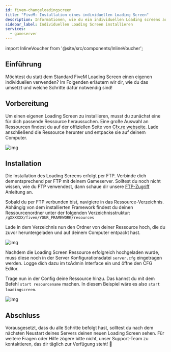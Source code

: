 ```yaml
---
id: fivem-changeloadingscreen
title: "FiveM: Installation eines individuellen Loading Screen"
description: Informationen, wie du ein individuellen Loading screens auf deinem FiveM Server von ZAP-Hosting installierst - ZAP-Hosting.com Dokumentation
sidebar_label: Individuellen Loading Screen installieren
services:
  - gameserver
---
```


import InlineVoucher from '@site/src/components/InlineVoucher';



## Einführung

Möchtest du statt dem Standard FiveM Loading Screen einen eigenen individuellen verwenden? Im Folgenden erläutern wir dir, wie du das umsetzt und welche Schritte dafür notwendig sind!

<InlineVoucher />

## Vorbereitung

Um einen eigenen Loading Screen zu installieren, musst du zunächst eine für dich passende Ressource heraussuchen. Eine große Auswahl an Ressourcen findest du auf der offiziellen Seite von [Cfx.re webseite](https://forum.cfx.re/c/releases/7). Lade anschließend die Ressource herunter und entpacke sie auf deinem Computer.

![img](https://screensaver01.zap-hosting.com/index.php/s/zZKWWMWCJPqKonj/preview)



## Installation

Die Installation des Loading Screens erfolgt per FTP. Verbinde dich dementsprechend per FTP mit deinem Gameserver. Solltest du noch nicht wissen, wie du FTP verwendest, dann schaue dir unsere [FTP-Zugriff](gameserver-ftpaccess.md) Anleitung an. 

Sobald du per FTP verbunden bist, navigiere in das Ressource-Verzeichnis. Abhängig von dem installierten Framework findest du deinen Ressourcenordner unter der folgenden Verzeichnisstruktur: `/gXXXXXX/fivem/YOUR_FRAMEWORK/resources`

Lade in dem Verzeichnis nun den Ordner von deiner Ressource hoch, die du zuvor heruntergeladen und auf deinem Computer entpackt hast.

![img](https://screensaver01.zap-hosting.com/index.php/s/qkYBKoMox94EEWK/download)



Nachdem die Loading Screen Ressource erfolgreich hochgeladen wurde, muss diese noch in der Server Konfigurationsdatei `server.cfg` eingetragen werden. Logge dich dazu im txAdmin Interface ein und öffne den CFG Editor. 

Trage nun in der Config deine Ressource hinzu. Das kannst du mit dem Befehl `start resourcename` machen. In diesem Beispiel wäre es also `start loadingscreen`. 

![img](https://screensaver01.zap-hosting.com/index.php/s/gxniiKj3HmLGeEE/preview)



## Abschluss

Vorausgesetzt, dass du alle Schritte befolgt hast, solltest du nach dem nächsten Neustart deines Servers deinen neuen Loading Screen sehen. Für weitere Fragen oder Hilfe zögere bitte nicht, unser Support-Team zu kontaktieren, das dir täglich zur Verfügung steht! 🙂
